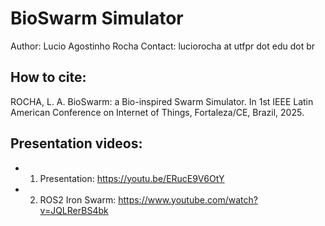 # BioSwarm Simulator
Author: Lucio Agostinho Rocha
Contact: luciorocha at utfpr dot edu dot br

## How to cite:
ROCHA, L. A. BioSwarm: a Bio-inspired Swarm Simulator. In 1st IEEE Latin American Conference on Internet of Things, Fortaleza/CE, Brazil, 2025.

## Presentation videos:

- 1) Presentation: https://youtu.be/ERucE9V6OtY

- 2) ROS2 Iron Swarm: https://www.youtube.com/watch?v=JQLRerBS4bk



